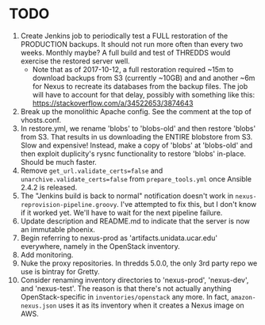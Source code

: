 # TODO

1. Create Jenkins job to periodically test a FULL restoration of the PRODUCTION backups. It should not run more often
than every two weeks. Monthly maybe? A full build and test of THREDDS would exercise the restored server well.
   - Note that as of 2017-10-12, a full restoration required ~15m to download backups from S3 (currently ~10GB) and
     and another ~6m for Nexus to recreate its databases from the backup files.
     The job will have to account for that delay, possibly with something like this:
     https://stackoverflow.com/a/34522653/3874643
1. Break up the monolithic Apache config. See the comment at the top of vhosts.conf.
1. In restore.yml, we rename 'blobs' to 'blobs-old' and then restore 'blobs' from S3. That results in us downloading
the ENTIRE blobstore from S3. Slow and expensive! Instead, make a copy of 'blobs' at 'blobs-old' and then exploit
duplicity's rysnc functionality to restore 'blobs' in-place. Should be much faster.
1. Remove `get_url.validate_certs=false` and `unarchive.validate_certs=false` from `prepare_tools.yml` once
Ansible 2.4.2 is released.
1. The "Jenkins build is back to normal" notification doesn't work in `nexus-reprovision-pipeline.groovy`.
I've attempted to fix this, but I don't know if it worked yet. We'll have to wait for the next pipeline failure.
1. Update description and README.md to indicate that the server is now an immutable phoenix.
1. Begin referring to nexus-prod as 'artifacts.unidata.ucar.edu' everywhere, namely in the OpenStack inventory.
1. Add monitoring.
1. Nuke the proxy repositories. In thredds 5.0.0, the only 3rd party repo we use is bintray for Gretty.
1. Consider renaming inventory directories to 'nexus-prod', 'nexus-dev', and 'nexus-test'. The reason is that there's
not actually anything OpenStack-specific in `inventories/openstack` any more. In fact, `amazon-nexus.json` uses it
as its inventory when it creates a Nexus image on AWS.
